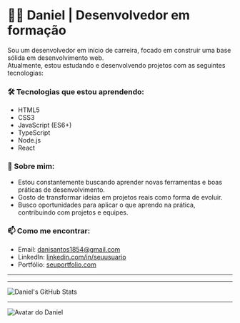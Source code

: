 # 👨‍💻 Daniel | Desenvolvedor em formação

Sou um desenvolvedor em início de carreira, focado em construir uma base sólida em desenvolvimento web.  
Atualmente, estou estudando e desenvolvendo projetos com as seguintes tecnologias:

### 🛠️ Tecnologias que estou aprendendo:
- HTML5  
- CSS3  
- JavaScript (ES6+)  
- TypeScript  
- Node.js  
- React  

### 📌 Sobre mim:
- Estou constantemente buscando aprender novas ferramentas e boas práticas de desenvolvimento.  
- Gosto de transformar ideias em projetos reais como forma de evoluir.  
- Busco oportunidades para aplicar o que aprendo na prática, contribuindo com projetos e equipes.  



### 📫 Como me encontrar:
- Email: [danisantos1854@gmail.com](mailto:danisantos1854@gmail.com)  
- LinkedIn: [linkedin.com/in/seuusuario](https://linkedin.com/in/seuusuario)  
- Portfólio: [seuportfolio.com](https://seuportfolio.com)  

---

---

![Daniel's GitHub Stats](https://github-readme-stats.vercel.app/api?username=danielsantos-dev22&show_icons=true&theme=radical)

---

![Avatar do Daniel](https://github.com/danielsantos-dev22/img-daniel-dev22/blob/main/ChatGPT%20Image%2016_05_2025%2C%2021_40_14.png)



